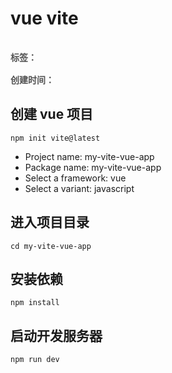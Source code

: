 # vue vite

<div style="color: red;padding: 16px 0; font-weight: 600;color: rgb(82 82 82); display: flex;gap: 10px;">
    <span>标签：</span>
    <Badge type="tip" text="前端" />
    <Badge type="tip" text="html" />
    <Badge type="tip" text="原子化" />
</div>

<div style="color: red; font-weight: 600;color: rgb(82 82 82);">
    <span>创建时间：</span>
    <Badge type="tip" text="2024-05-01" />
</div>

## 创建 vue 项目

```
npm init vite@latest

```

- Project name: my-vite-vue-app
- Package name: my-vite-vue-app
- Select a framework: vue
- Select a variant: javascript

## 进入项目目录

```
cd my-vite-vue-app

```

## 安装依赖

```
npm install

```

## 启动开发服务器

```
npm run dev

```